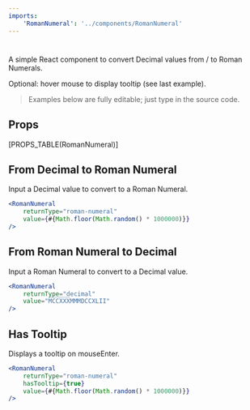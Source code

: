 ```yaml
---
imports:
    'RomanNumeral': '../components/RomanNumeral'
---
```


# <RomanNumeral />
A simple React component to convert Decimal values from / to Roman Numerals.

Optional: hover mouse to display tooltip (see last example).

> Examples below are fully editable; just type in the source code.

## Props
[PROPS_TABLE(RomanNumeral)]

## From Decimal to Roman Numeral
Input a Decimal value to convert to a Roman Numeral.
```jsx show-source
<RomanNumeral
    returnType="roman-numeral"
    value={#{Math.floor(Math.random() * 1000000)}}
/>
```

## From Roman Numeral to Decimal
Input a Roman Numeral to convert to a Decimal value.
```jsx show-source
<RomanNumeral
    returnType="decimal"
    value="M̅C̅C̅X̅X̅X̅MMMDCCXLII"
/>
```

## Has Tooltip
Displays a tooltip on mouseEnter.
```jsx show-source
<RomanNumeral
    returnType="roman-numeral"
    hasTooltip={true}
    value={#{Math.floor(Math.random() * 1000000)}}
/>
```